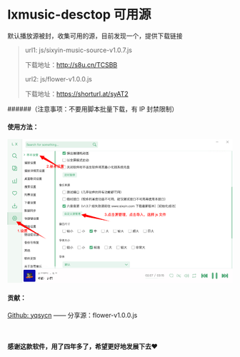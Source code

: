 # lxmusic-desctop 可用源

默认播放源被封，收集可用的源，目前发现一个，提供下载链接

> url1: js/sixyin-music-source-v1.0.7.js
> 
> 下载地址：http://s8u.cn/TCSBB
> 
> url2: js/flower-v1.0.0.js
> 
> 下载地址：https://shorturl.at/syAT2

######（注意事项：不要用脚本批量下载，有 IP 封禁限制）


#### 使用方法：
![img.png](static/img.png)

#### 贡献：
[Github: yqsycn](https://github.com/yqsycn) —— 分享源：flower-v1.0.0.js

<br>

#### 感谢这款软件，用了四年多了，希望更好地发展下去❤️